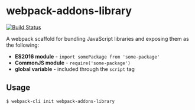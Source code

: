 # webpack-addons-library

[![Build Status](https://img.shields.io/travis/albytseng/webpack-addons-library.svg)](https://travis-ci.org/albytseng/webpack-addons-library)

A webpack scaffold for bundling JavaScript libraries and exposing them as the following:
- __ES2016 module__ - `import somePackage from 'some-package'`
- __CommonJS module__ - `require('some-package')`
- __global variable__ - included through the `script` tag

## Usage

```bash
$ webpack-cli init webpack-addons-library
```
